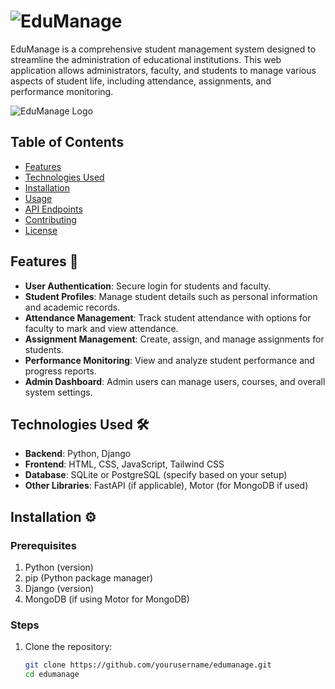 # ![EduManage](https://img.shields.io/badge/EduManage-Student%20Management%20System-blue) 

EduManage is a comprehensive student management system designed to streamline the administration of educational institutions. This web application allows administrators, faculty, and students to manage various aspects of student life, including attendance, assignments, and performance monitoring.

![EduManage Logo](https://your-image-link.com/logo.png) <!-- Replace with your project logo -->

## Table of Contents

- [Features](#features)
- [Technologies Used](#technologies-used)
- [Installation](#installation)
- [Usage](#usage)
- [API Endpoints](#api-endpoints)
- [Contributing](#contributing)
- [License](#license)

## Features 🚀

- **User Authentication**: Secure login for students and faculty.
- **Student Profiles**: Manage student details such as personal information and academic records.
- **Attendance Management**: Track student attendance with options for faculty to mark and view attendance.
- **Assignment Management**: Create, assign, and manage assignments for students.
- **Performance Monitoring**: View and analyze student performance and progress reports.
- **Admin Dashboard**: Admin users can manage users, courses, and overall system settings.

## Technologies Used 🛠️

- **Backend**: Python, Django
- **Frontend**: HTML, CSS, JavaScript, Tailwind CSS
- **Database**: SQLite or PostgreSQL (specify based on your setup)
- **Other Libraries**: FastAPI (if applicable), Motor (for MongoDB if used)

## Installation ⚙️

### Prerequisites

1. Python (version)
2. pip (Python package manager)
3. Django (version)
4. MongoDB (if using Motor for MongoDB)

### Steps

1. Clone the repository:

   ```bash
   git clone https://github.com/yourusername/edumanage.git
   cd edumanage
